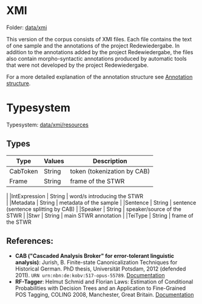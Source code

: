 # XMI

Folder: [data/xmi](../../data/main/xmi)

This version of the corpus consists of XMI files. Each file contains the text of one sample and the annotations of the project Redewiedergabe. In addition to the annotations added by the project Redewiedergabe, the files also contain morpho-syntactic annotations produced by automatic tools that were not developed by the project Redewiedergabe.

For a more detailed explanation of the annotation structure see [Annotation structure](annotation_structure.md).

# Typesystem
Typesystem: [data/xmi/resources](../../data/main/xmi/resources)

## Types

|Type| Values                                                                                    | Description                                              |
|----------|------------------------------------------------------------------------------------------|--------------------------------------------------------------------|
|CabToken        | String                                       | token (tokenization by CAB)                                                  |
|Frame           | String                                       | frame of the STWR  
|
|IntExpression   | String                                       | word/s introducing the STWR  
|
|Metadata        | String                                       | metadata of the sample
|
|Sentence        | String                                       | sentence (sentence splitting by CAB)
|
|Speaker         | String                                       | speaker/source of the STWR
|
|Stwr            | String                                       | main STWR annotation
|
|TeiType         | String                                       | frame of the STWR  

## References:  
* **CAB ("Cascaded Analysis Broker" for error-tolerant linguistic analysis)**: Jurish, B. Finite-state Canonicalization Techniques for Historical German. PhD thesis, Universität Potsdam, 2012 (defended 2011). `URN urn:nbn:de:kobv:517-opus-55789`. [Documentation](http://odo.dwds.de/~moocow/software/DTA-CAB)    
* **RF-Tagger**: Helmut Schmid and Florian Laws: Estimation of Conditional Probabilities with Decision Trees and an Application to Fine-Grained POS Tagging, COLING 2008, Manchester, Great Britain. [Documentation](http://www.cis.uni-muenchen.de/~schmid/tools/RFTagger/)
